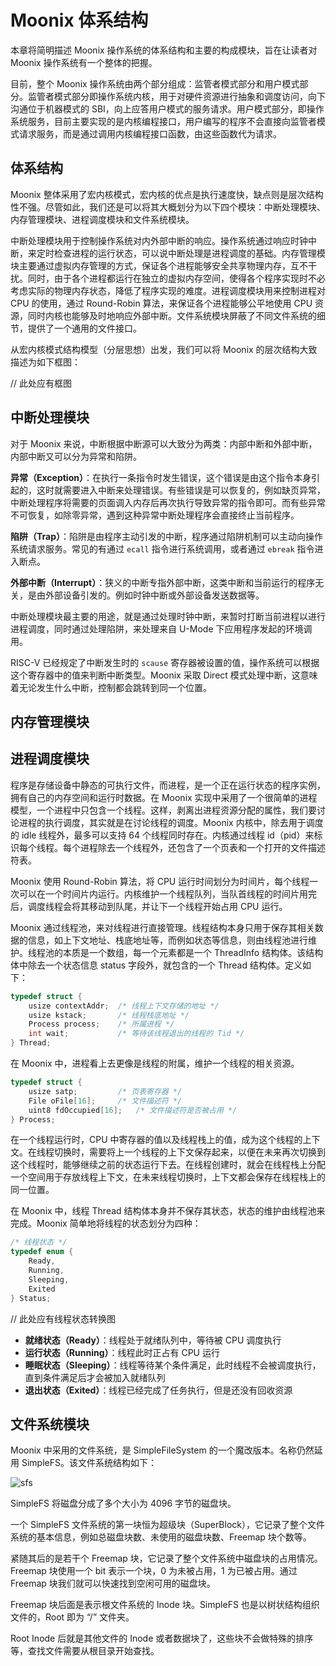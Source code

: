 # Moonix 体系结构

本章将简明描述 Moonix 操作系统的体系结构和主要的构成模块，旨在让读者对 Moonix 操作系统有一个整体的把握。

目前，整个 Moonix 操作系统由两个部分组成：监管者模式部分和用户模式部分。监管者模式部分即操作系统内核，用于对硬件资源进行抽象和调度访问，向下沟通位于机器模式的 SBI，向上应答用户模式的服务请求。用户模式部分，即操作系统服务，目前主要实现的是内核编程接口，用户编写的程序不会直接向监管者模式请求服务，而是通过调用内核编程接口函数，由这些函数代为请求。

## 体系结构

Moonix 整体采用了宏内核模式，宏内核的优点是执行速度快，缺点则是层次结构性不强。尽管如此，我们还是可以将其大概划分为以下四个模块：中断处理模块、内存管理模块、进程调度模块和文件系统模块。

中断处理模块用于控制操作系统对内外部中断的响应。操作系统通过响应时钟中断，来定时检查进程的运行状态，可以说中断处理是进程调度的基础。内存管理模块主要通过虚拟内存管理的方式，保证各个进程能够安全共享物理内存，互不干扰。同时，由于各个进程都运行在独立的虚拟内存空间，使得各个程序实现时不必考虑实际的物理内存状态，降低了程序实现的难度。进程调度模块用来控制进程对 CPU 的使用，通过 Round-Robin 算法，来保证各个进程能够公平地使用 CPU 资源，同时内核也能够及时地响应外部中断。文件系统模块屏蔽了不同文件系统的细节，提供了一个通用的文件接口。

从宏内核模式结构模型（分层思想）出发，我们可以将 Moonix 的层次结构大致描述为如下框图：



// 此处应有框图



## 中断处理模块

对于 Moonix 来说，中断根据中断源可以大致分为两类：内部中断和外部中断，内部中断又可以分为异常和陷阱。

**异常（Exception）**：在执行一条指令时发生错误，这个错误是由这个指令本身引起的，这时就需要进入中断来处理错误。有些错误是可以恢复的，例如缺页异常，中断处理程序将需要的页面调入内存后再次执行导致异常的指令即可。而有些异常不可恢复，如除零异常，遇到这种异常中断处理程序会直接终止当前程序。

**陷阱（Trap）**：陷阱是由程序主动引发的中断，程序通过陷阱机制可以主动向操作系统请求服务。常见的有通过 `ecall` 指令进行系统调用，或者通过 `ebreak` 指令进入断点。

**外部中断（Interrupt）**：狭义的中断专指外部中断，这类中断和当前运行的程序无关，是由外部设备引发的。例如时钟中断或外部设备发送数据等。

中断处理模块最主要的用途，就是通过处理时钟中断，来暂时打断当前进程以进行进程调度，同时通过处理陷阱，来处理来自 U-Mode 下应用程序发起的环境调用。

RISC-V 已经规定了中断发生时的 `scause` 寄存器被设置的值，操作系统可以根据这个寄存器中的值来判断中断类型。Moonix 采取 Direct 模式处理中断，这意味着无论发生什么中断，控制都会跳转到同一个位置。

## 内存管理模块



## 进程调度模块

程序是存储设备中静态的可执行文件，而进程，是一个正在运行状态的程序实例，拥有自己的内存空间和运行时数据。在 Moonix 实现中采用了一个很简单的进程模型，一个进程中只包含一个线程。这样，剥离出进程资源分配的属性，我们要讨论进程的执行调度，其实就是在讨论线程的调度。Moonix 内核中，除去用于调度的 idle 线程外，最多可以支持 64 个线程同时存在。内核通过线程 id（pid）来标识每个线程。每个进程除去一个线程外，还包含了一个页表和一个打开的文件描述符表。

Moonix 使用 Round-Robin 算法，将 CPU 运行时间划分为时间片，每个线程一次可以在一个时间片内运行。内核维护一个线程队列，当队首线程的时间片用完后，调度线程会将其移动到队尾，并让下一个线程开始占用 CPU 运行。

Moonix 通过线程池，来对线程进行直接管理。线程结构本身只用于保存其相关数据的信息，如上下文地址、栈底地址等，而例如状态等信息，则由线程池进行维护。线程池的本质是一个数组，每一个元素都是一个 ThreadInfo 结构体。该结构体中除去一个状态信息 status 字段外，就包含的一个 Thread 结构体。定义如下：

```c
typedef struct {
    usize contextAddr;  /* 线程上下文存储的地址 */
    usize kstack;       /* 线程栈底地址 */
    Process process;    /* 所属进程 */
    int wait;           /* 等待该线程退出的线程的 Tid */
} Thread;
```

在 Moonix 中，进程看上去更像是线程的附属，维护一个线程的相关资源。

```c
typedef struct {
    usize satp;         /* 页表寄存器 */
    File oFile[16];     /* 文件描述符 */
    uint8 fdOccupied[16];   /* 文件描述符是否被占用 */
} Process;
```

在一个线程运行时，CPU 中寄存器的值以及线程栈上的值，成为这个线程的上下文。在线程切换时，需要将上一个线程的上下文保存起来，以便在未来再次切换到这个线程时，能够继续之前的状态运行下去。在线程创建时，就会在线程栈上分配一个空间用于存放线程上下文，在未来线程切换时，上下文都会保存在线程栈上的同一位置。

在 Moonix 中，线程 Thread 结构体本身并不保存其状态，状态的维护由线程池来完成。Moonix 简单地将线程的状态划分为四种：

```c
/* 线程状态 */
typedef enum {
    Ready,
    Running,
    Sleeping,
    Exited
} Status;
```



// 此处应有线程状态转换图



- **就绪状态（Ready）**：线程处于就绪队列中，等待被 CPU 调度执行
- **运行状态（Running）**：线程此时正占有 CPU 运行
- **睡眠状态（Sleeping）**：线程等待某个条件满足，此时线程不会被调度执行，直到条件满足后才会被加入就绪队列
- **退出状态（Exited）**：线程已经完成了任务执行，但是还没有回收资源

## 文件系统模块

Moonix 中采用的文件系统，是 SimpleFileSystem 的一个魔改版本。名称仍然延用 SimpleFS。该文件系统结构如下：

![sfs](https://cn-guoziyang.gitee.io/moonix/assets/img/sfs.png)

SimpleFS 将磁盘分成了多个大小为 4096 字节的磁盘块。

一个 SimpleFS 文件系统的第一块恒为超级块（SuperBlock），它记录了整个文件系统的基本信息，例如总磁盘块数、未使用的磁盘块数、Freemap 块个数等。

紧随其后的是若干个 Freemap 块，它记录了整个文件系统中磁盘块的占用情况。Freemap 块使用一个 bit 表示一个块，0 为未被占用，1 为已被占用。通过 Freemap 块我们就可以快速找到空闲可用的磁盘块。

Freemap 块后面是表示根文件系统的 Inode 块。SimpleFS 也是以树状结构组织文件的，Root 即为 “/” 文件夹。

Root Inode 后就是其他文件的 Inode 或者数据块了，这些块不会做特殊的排序等，查找文件需要从根目录开始查找。